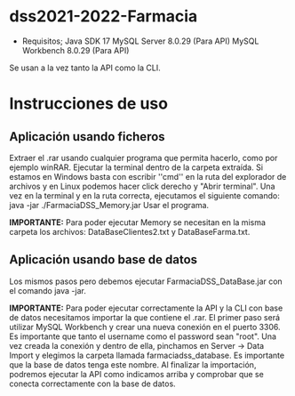 # dss2021-2022-Farmacia

- Requisitos;
Java SDK 17
MySQL Server 8.0.29 (Para API)
MySQL Workbench 8.0.29 (Para API)

Se usan a la vez tanto la API como la CLI.

# Instrucciones de uso

## Aplicación usando ficheros
Extraer el .rar usando cualquier programa que permita hacerlo, como por ejemplo winRAR.
Ejecutar la terminal dentro de la carpeta extraída. Si estamos en Windows basta con escribir ''cmd'' en la ruta del explorador de archivos y en Linux podemos hacer click derecho y "Abrir terminal".
Una vez en la terminal y en la ruta correcta, ejecutamos el siguiente comando: java -jar ./FarmaciaDSS_Memory.jar
Usar el programa.

**IMPORTANTE:** Para poder ejecutar Memory se necesitan en la misma carpeta los archivos: DataBaseClientes2.txt y DataBaseFarma.txt.

## Aplicación usando base de datos

Los mismos pasos pero debemos ejecutar FarmaciaDSS_DataBase.jar con el comando java -jar.

**IMPORTANTE:** Para poder ejecutar correctamente la API y la CLI con base de datos necesitamos importar la que contiene el .rar. El primer paso será utilizar MySQL Workbench y crear una nueva conexión en el puerto 3306. Es importante que tanto el username como el password sean "root". Una vez creada la conexión y dentro de ella, pinchamos en Server -> Data Import y elegimos la carpeta llamada farmaciadss_database. Es importante que la base de datos tenga este nombre. Al finalizar la importación, podremos ejecutar la API como indicamos arriba y comprobar que se conecta correctamente con la base de datos.
